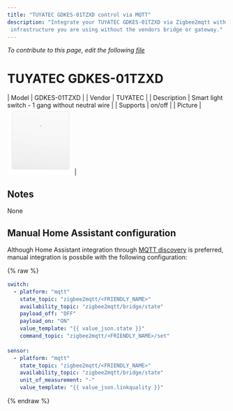 ```yaml
---
title: "TUYATEC GDKES-01TZXD control via MQTT"
description: "Integrate your TUYATEC GDKES-01TZXD via Zigbee2mqtt with whatever smart home
 infrastructure you are using without the vendors bridge or gateway."
---
```


*To contribute to this page, edit the following
[file](https://github.com/Koenkk/zigbee2mqtt.io/blob/master/docs/devices/GDKES-01TZXD.md)*

# TUYATEC GDKES-01TZXD

| Model | GDKES-01TZXD  |
| Vendor  | TUYATEC  |
| Description | Smart light switch - 1 gang without neutral wire |
| Supports | on/off |
| Picture | ![TUYATEC GDKES-01TZXD](../images/devices/GDKES-01TZXD.jpg) |

## Notes

None

## Manual Home Assistant configuration
Although Home Assistant integration through [MQTT discovery](../integration/home_assistant) is preferred,
manual integration is possbile with the following configuration:


{% raw %}
```yaml
switch:
  - platform: "mqtt"
    state_topic: "zigbee2mqtt/<FRIENDLY_NAME>"
    availability_topic: "zigbee2mqtt/bridge/state"
    payload_off: "OFF"
    payload_on: "ON"
    value_template: "{{ value_json.state }}"
    command_topic: "zigbee2mqtt/<FRIENDLY_NAME>/set"

sensor:
  - platform: "mqtt"
    state_topic: "zigbee2mqtt/<FRIENDLY_NAME>"
    availability_topic: "zigbee2mqtt/bridge/state"
    unit_of_measurement: "-"
    value_template: "{{ value_json.linkquality }}"
```
{% endraw %}


